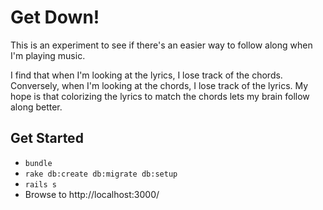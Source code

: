 # Get Down!

This is an experiment to see if there's an easier way to follow along when
I'm playing music.

I find that when I'm looking at the lyrics, I lose track of the chords.
Conversely, when I'm looking at the chords, I lose track of the lyrics.
My hope is that colorizing the lyrics to match the chords lets my brain
follow along better.

## Get Started

- `bundle`
- `rake db:create db:migrate db:setup`
- `rails s`
- Browse to http://localhost:3000/
